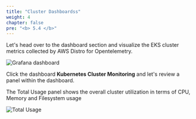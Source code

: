 ```yaml
---
title: "Cluster Dashboardss"
weight: 4
chapter: false
pre: "<b> 5.4 </b>"
---
```


Let's head over to the dashboard section and visualize the EKS cluster metrics collected by AWS Distro for Opentelemetry.

![Grafana dashboard](./assets/dashboard.webp)

Click the dashboard **Kubernetes Cluster Monitoring** and let's review a panel within the dashboard.

The Total Usage panel shows the overall cluster utilization in terms of CPU, Memory and Filesystem usage

![Total Usage](./assets/totalusage.webp)